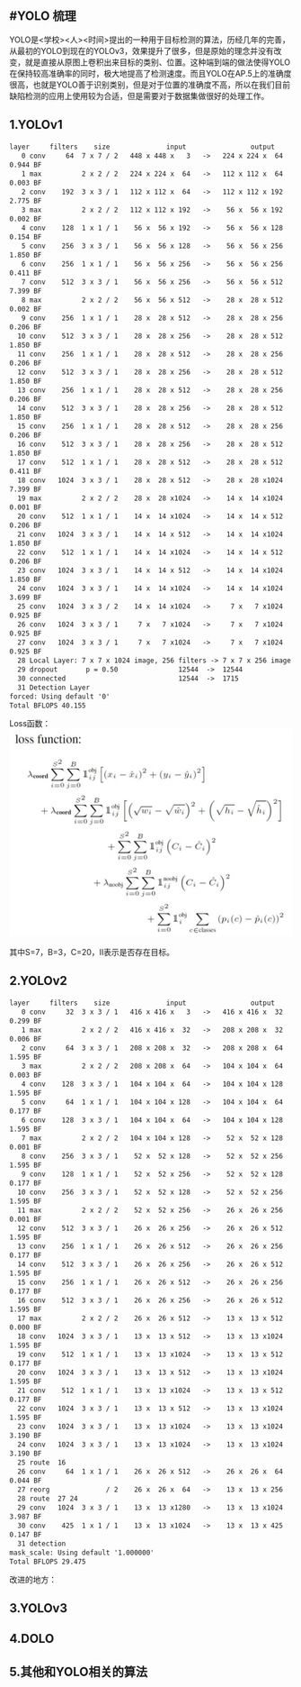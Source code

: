 #YOLO 梳理
---
YOLO是<学校><人><时间>提出的一种用于目标检测的算法，历经几年的完善，从最初的YOLO到现在的YOLOv3，效果提升了很多，但是原始的理念并没有改变，就是直接从原图上卷积出来目标的类别、位置。这种端到端的做法使得YOLO在保持较高准确率的同时，极大地提高了检测速度。而且YOLO在AP.5上的准确度很高，也就是YOLO善于识别类别，但是对于位置的准确度不高，所以在我们目前缺陷检测的应用上使用较为合适，但是需要对于数据集做很好的处理工作。

## 1.YOLOv1

	layer     filters    size              input                output
	   0 conv     64  7 x 7 / 2   448 x 448 x   3   ->   224 x 224 x  64 0.944 BF
	   1 max          2 x 2 / 2   224 x 224 x  64   ->   112 x 112 x  64 0.003 BF
	   2 conv    192  3 x 3 / 1   112 x 112 x  64   ->   112 x 112 x 192 2.775 BF
	   3 max          2 x 2 / 2   112 x 112 x 192   ->    56 x  56 x 192 0.002 BF
	   4 conv    128  1 x 1 / 1    56 x  56 x 192   ->    56 x  56 x 128 0.154 BF
	   5 conv    256  3 x 3 / 1    56 x  56 x 128   ->    56 x  56 x 256 1.850 BF
	   6 conv    256  1 x 1 / 1    56 x  56 x 256   ->    56 x  56 x 256 0.411 BF
	   7 conv    512  3 x 3 / 1    56 x  56 x 256   ->    56 x  56 x 512 7.399 BF
	   8 max          2 x 2 / 2    56 x  56 x 512   ->    28 x  28 x 512 0.002 BF
	   9 conv    256  1 x 1 / 1    28 x  28 x 512   ->    28 x  28 x 256 0.206 BF
	  10 conv    512  3 x 3 / 1    28 x  28 x 256   ->    28 x  28 x 512 1.850 BF
	  11 conv    256  1 x 1 / 1    28 x  28 x 512   ->    28 x  28 x 256 0.206 BF
	  12 conv    512  3 x 3 / 1    28 x  28 x 256   ->    28 x  28 x 512 1.850 BF
	  13 conv    256  1 x 1 / 1    28 x  28 x 512   ->    28 x  28 x 256 0.206 BF
	  14 conv    512  3 x 3 / 1    28 x  28 x 256   ->    28 x  28 x 512 1.850 BF
	  15 conv    256  1 x 1 / 1    28 x  28 x 512   ->    28 x  28 x 256 0.206 BF
	  16 conv    512  3 x 3 / 1    28 x  28 x 256   ->    28 x  28 x 512 1.850 BF
	  17 conv    512  1 x 1 / 1    28 x  28 x 512   ->    28 x  28 x 512 0.411 BF
	  18 conv   1024  3 x 3 / 1    28 x  28 x 512   ->    28 x  28 x1024 7.399 BF
	  19 max          2 x 2 / 2    28 x  28 x1024   ->    14 x  14 x1024 0.001 BF
	  20 conv    512  1 x 1 / 1    14 x  14 x1024   ->    14 x  14 x 512 0.206 BF
	  21 conv   1024  3 x 3 / 1    14 x  14 x 512   ->    14 x  14 x1024 1.850 BF
	  22 conv    512  1 x 1 / 1    14 x  14 x1024   ->    14 x  14 x 512 0.206 BF
	  23 conv   1024  3 x 3 / 1    14 x  14 x 512   ->    14 x  14 x1024 1.850 BF
	  24 conv   1024  3 x 3 / 1    14 x  14 x1024   ->    14 x  14 x1024 3.699 BF
	  25 conv   1024  3 x 3 / 2    14 x  14 x1024   ->     7 x   7 x1024 0.925 BF
	  26 conv   1024  3 x 3 / 1     7 x   7 x1024   ->     7 x   7 x1024 0.925 BF
	  27 conv   1024  3 x 3 / 1     7 x   7 x1024   ->     7 x   7 x1024 0.925 BF
	  28 Local Layer: 7 x 7 x 1024 image, 256 filters -> 7 x 7 x 256 image
	  29 dropout       p = 0.50               12544  ->  12544
	  30 connected                            12544  ->  1715
	  31 Detection Layer
	forced: Using default '0'
	Total BFLOPS 40.155

Loss函数：  
![yolo_v1_loss](yolo/yolo_v1_loss.png)

其中S=7，B=3，C=20，Ⅱ表示是否存在目标。

## 2.YOLOv2
	layer     filters    size              input                output
	   0 conv     32  3 x 3 / 1   416 x 416 x   3   ->   416 x 416 x  32 0.299 BF
	   1 max          2 x 2 / 2   416 x 416 x  32   ->   208 x 208 x  32 0.006 BF
	   2 conv     64  3 x 3 / 1   208 x 208 x  32   ->   208 x 208 x  64 1.595 BF
	   3 max          2 x 2 / 2   208 x 208 x  64   ->   104 x 104 x  64 0.003 BF
	   4 conv    128  3 x 3 / 1   104 x 104 x  64   ->   104 x 104 x 128 1.595 BF
	   5 conv     64  1 x 1 / 1   104 x 104 x 128   ->   104 x 104 x  64 0.177 BF
	   6 conv    128  3 x 3 / 1   104 x 104 x  64   ->   104 x 104 x 128 1.595 BF
	   7 max          2 x 2 / 2   104 x 104 x 128   ->    52 x  52 x 128 0.001 BF
	   8 conv    256  3 x 3 / 1    52 x  52 x 128   ->    52 x  52 x 256 1.595 BF
	   9 conv    128  1 x 1 / 1    52 x  52 x 256   ->    52 x  52 x 128 0.177 BF
	  10 conv    256  3 x 3 / 1    52 x  52 x 128   ->    52 x  52 x 256 1.595 BF
	  11 max          2 x 2 / 2    52 x  52 x 256   ->    26 x  26 x 256 0.001 BF
	  12 conv    512  3 x 3 / 1    26 x  26 x 256   ->    26 x  26 x 512 1.595 BF
	  13 conv    256  1 x 1 / 1    26 x  26 x 512   ->    26 x  26 x 256 0.177 BF
	  14 conv    512  3 x 3 / 1    26 x  26 x 256   ->    26 x  26 x 512 1.595 BF
	  15 conv    256  1 x 1 / 1    26 x  26 x 512   ->    26 x  26 x 256 0.177 BF
	  16 conv    512  3 x 3 / 1    26 x  26 x 256   ->    26 x  26 x 512 1.595 BF
	  17 max          2 x 2 / 2    26 x  26 x 512   ->    13 x  13 x 512 0.000 BF
	  18 conv   1024  3 x 3 / 1    13 x  13 x 512   ->    13 x  13 x1024 1.595 BF
	  19 conv    512  1 x 1 / 1    13 x  13 x1024   ->    13 x  13 x 512 0.177 BF
	  20 conv   1024  3 x 3 / 1    13 x  13 x 512   ->    13 x  13 x1024 1.595 BF
	  21 conv    512  1 x 1 / 1    13 x  13 x1024   ->    13 x  13 x 512 0.177 BF
	  22 conv   1024  3 x 3 / 1    13 x  13 x 512   ->    13 x  13 x1024 1.595 BF
	  23 conv   1024  3 x 3 / 1    13 x  13 x1024   ->    13 x  13 x1024 3.190 BF
	  24 conv   1024  3 x 3 / 1    13 x  13 x1024   ->    13 x  13 x1024 3.190 BF
	  25 route  16
	  26 conv     64  1 x 1 / 1    26 x  26 x 512   ->    26 x  26 x  64 0.044 BF
	  27 reorg              / 2    26 x  26 x  64   ->    13 x  13 x 256
	  28 route  27 24
	  29 conv   1024  3 x 3 / 1    13 x  13 x1280   ->    13 x  13 x1024 3.987 BF
	  30 conv    425  1 x 1 / 1    13 x  13 x1024   ->    13 x  13 x 425 0.147 BF
	  31 detection
	mask_scale: Using default '1.000000'
	Total BFLOPS 29.475

改进的地方：


## 3.YOLOv3

## 4.DOLO

## 5.其他和YOLO相关的算法